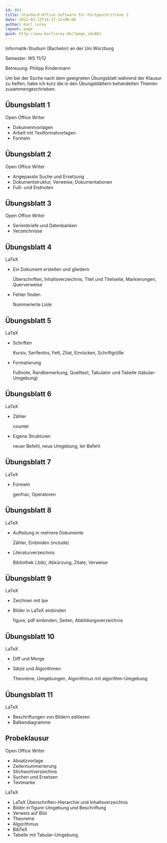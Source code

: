 ```yaml
---
id: 881
title: Standard-Office-Software für Fortgeschrittene 2
date: 2012-02-13T14:37:12+00:00
author: Karl Lorey
layout: page
guid: http://www.karllorey.de/?page_id=881
---
```

Informatik-Studium (Bachelor) an der Uni Würzburg
  
Semester: WS 11/12
  
Betreuung: Philipp Kindermann

Um bei der Suche nach dem geeigneten Übungsblatt während der Klausur zu helfen, habe ich kurz die in den Übungsblättern behandelten Themen zusammengeschrieben.

## Übungsblatt 1

Open Office Writer

  * Dokumentvorlagen
  * Arbeit mit Textformatvorlagen
  * Formeln

## Übungsblatt 2

Open Office Writer

  * Angepasste Suche und Ersetzung
  * Dokumentstruktur, Verweise, Dokumentationen
  * Fuß- und Endnoten

## Übungsblatt 3

Open Office Writer

  * Serienbriefe und Datenbanken
  * Verzeichnisse

## Übungsblatt 4

LaTeX

  * Ein Dokument erstellen und gliedern
  
    Überschriften, Inhaltsverzeichnis, Titel und Titelseite, Markierungen, Querverweise
  * Fehler finden
  
    Nummerierte Liste

## Übungsblatt 5

LaTeX

  * Schriften
  
    Kursiv, Serifenlos, Fett, Zitat, Einrücken, Schriftgröße
  * Formatierung
  
    Fußnote, Randbemerkung, Quelltext, Tabulator und Tabelle (tabular-Umgebung)

## Übungsblatt 6

LaTeX

  * Zähler
  
    counter
  * Eigene Strukturen
  
    neuer Befehl, neue Umgebung, let-Befehl

## Übungsblatt 7

LaTeX

  * Formeln
  
    genfrac, Operatoren

## Übungsblatt 8

LaTeX

  * Aufteilung in mehrere Dokumente
  
    Zähler, Einbinden (include)
  * Literaturverzeichnis
  
    Bibliothek (.bib), Abkürzung, Zitate, Verweise

## Übungsblatt 9

LaTeX

  * Zeichnen mit Ipe
  * Bilder in LaTeX einbinden
  
    figure, pdf einbinden, Seiten, Abbildungsverzeichnis

## Übungsblatt 10

LaTeX

  * Diff und Merge
  * Sätze und Algorithmen
  
    Theoreme, Umgebungen, Algorithmus mit algorithm-Umgebung

## Übungsblatt 11

LaTeX

  * Beschriftungen von Bildern editieren
  * Balkendiagramme

## Probeklausur

Open Office Writer

  * Absatzvorlage
  * Zeilennummerierung
  * Stichwortverzeichnis
  * Suchen und Ersetzen
  * Textmarke

LaTeX

  * LaTeX Überschriften-Hierarchie und Inhaltsverzeichnis
  * Bilder in figure-Umgebung und Beschriftung
  * Verweis auf Bild
  * Theoreme
  * Algorithmus
  * BibTeX
  * Tabelle mit Tabular-Umgebung